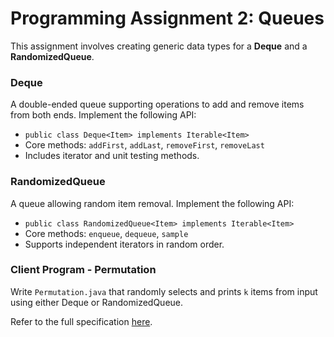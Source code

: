 # Programming Assignment 2: Queues

This assignment involves creating generic data types for a **Deque** and a **RandomizedQueue**.

### Deque
A double-ended queue supporting operations to add and remove items from both ends. Implement the following API:
- `public class Deque<Item> implements Iterable<Item>`
- Core methods: `addFirst`, `addLast`, `removeFirst`, `removeLast`
- Includes iterator and unit testing methods.

### RandomizedQueue
A queue allowing random item removal. Implement the following API:
- `public class RandomizedQueue<Item> implements Iterable<Item>`
- Core methods: `enqueue`, `dequeue`, `sample`
- Supports independent iterators in random order.

### Client Program - Permutation
Write `Permutation.java` that randomly selects and prints `k` items from input using either Deque or RandomizedQueue.

Refer to the full specification [here](https://coursera.cs.princeton.edu/algs4/assignments/queues/specification.php).
